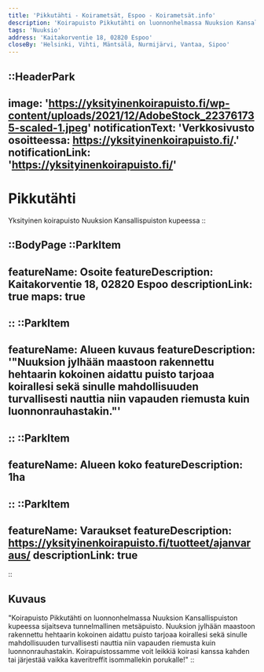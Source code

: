 ```yaml
---
title: 'Pikkutähti - Koirametsät, Espoo - Koirametsät.info'
description: 'Koirapuisto Pikkutähti on luonnonhelmassa Nuuksion Kansallispuiston kupeessa sijaitseva tunnelmallinen metsäpuisto.'
tags: 'Nuuksio'
address: 'Kaitakorventie 18, 02820 Espoo'
closeBy: 'Helsinki, Vihti, Mäntsälä, Nurmijärvi, Vantaa, Sipoo'
---
```


::HeaderPark
---
image: 'https://yksityinenkoirapuisto.fi/wp-content/uploads/2021/12/AdobeStock_223761735-scaled-1.jpeg'
notificationText: 'Verkkosivusto osoitteessa: https://yksityinenkoirapuisto.fi/.'
notificationLink: 'https://yksityinenkoirapuisto.fi/'
---
# Pikkutähti
Yksityinen koirapuisto Nuuksion Kansallispuiston kupeessa
::

::BodyPage
::ParkItem
---
featureName: Osoite
featureDescription: Kaitakorventie 18, 02820 Espoo
descriptionLink: true
maps: true
---
::
::ParkItem
---
featureName: Alueen kuvaus
featureDescription: '"Nuuksion jylhään maastoon rakennettu hehtaarin kokoinen aidattu puisto tarjoaa koirallesi sekä sinulle mahdollisuuden turvallisesti nauttia niin vapauden riemusta kuin luonnonrauhastakin."'
---
::
::ParkItem
---
featureName: Alueen koko
featureDescription: 1ha
---
::
::ParkItem
---
featureName: Varaukset
featureDescription: https://yksityinenkoirapuisto.fi/tuotteet/ajanvaraus/
descriptionLink: true
---
::
## Kuvaus
"Koirapuisto Pikkutähti on luonnonhelmassa Nuuksion Kansallispuiston kupeessa sijaitseva tunnelmallinen metsäpuisto.
Nuuksion jylhään maastoon rakennettu hehtaarin kokoinen aidattu puisto tarjoaa koirallesi sekä sinulle mahdollisuuden turvallisesti nauttia niin vapauden riemusta kuin luonnonrauhastakin.
Koirapuistossamme voit leikkiä koirasi kanssa kahden tai järjestää vaikka kaveritreffit isommallekin porukalle!"
::